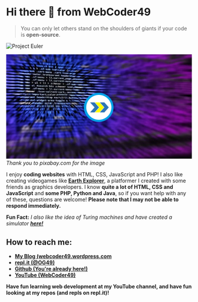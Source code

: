 # Hi there 👋 from WebCoder49

> You can only let others
> stand on the shoulders
> of giants if your code
> is **open-source**.

![Project Euler](https://projecteuler.net/profile/OG49.pNg)

![Let's Code!](https://raw.githubusercontent.com/WebCoder49/WebCoder49/master/YouTube%20Cover.png)
*Thank you to pixabay.com for the image*

I enjoy **coding websites** with HTML, CSS, JavaScript and PHP! I also like creating videogames like [**Earth Explorer**](https://earthexplorer.og49.repl.co/), a platformer I created with some friends as graphics developers. I know **quite a lot of HTML, CSS and JavaScript** and **some PHP, Python and Java**, so if you want help with any of these, questions are welcome! **Please note that I may not be able to respond immediately.**

**Fun Fact:** *I also like the idea of Turing machines and have created a simulator [**here!**](https://turingtape.og49.repl.co/)*

## How to reach me: 

- [**My Blog (webcoder49.wordpress.com**](https://webcoder49.wordpress.com)
- [**repl.it (@OG49)**](https://repl.it/@OG49)
- [**Github (You're already here!)**](https://github.com/WebCoder49)
- [**YouTube (WebCoder49)**](https://www.youtube.com/channel/UCRGa9FlO3g-InDThc9Qk6Lw)

**Have fun learning web development at my YouTube channel, and have fun looking at my repos (and repls on repl.it)!**
